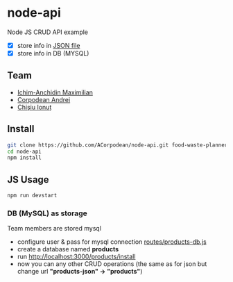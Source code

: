 # node-api

Node JS CRUD API example

- [x] store info in [JSON file](data/teams.json)
- [x] store info in DB (MYSQL)

## Team
- [Ichim-Anchidin Maximilian](https://github.com/max-anchidin/)
- [Corpodean Andrei](https://github.com/ACorpodean)
- [Chișiu Ionuț](https://github.com/IonussCh)

## Install

```sh
git clone https://github.com/ACorpodean/node-api.git food-waste-planner-api
cd node-api
npm install
```

## JS Usage

```sh
npm run devstart
```

### DB (MySQL) as storage

Team members are stored mysql

- configure user & pass for mysql connection [routes/products-db.js](routes/products-db.js)
- create a database named **products**
- run [http://localhost:3000/products/install](http://localhost:3000/products/install)
- now you can any other CRUD operations (the same as for json but change url **"products-json" -> "products"**)
